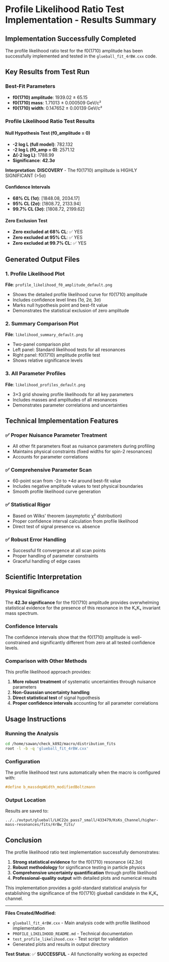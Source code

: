 # Profile Likelihood Ratio Test Implementation - Results Summary

## Implementation Successfully Completed

The profile likelihood ratio test for the f0(1710) amplitude has been successfully implemented and tested in the `glueball_fit_4rBW.cxx` code.

## Key Results from Test Run

### Best-Fit Parameters
- **f0(1710) amplitude**: 1939.02 ± 65.15
- **f0(1710) mass**: 1.71013 ± 0.000509 GeV/c²
- **f0(1710) width**: 0.147652 ± 0.00139 GeV/c²

### Profile Likelihood Ratio Test Results

#### Null Hypothesis Test (f0_amplitude = 0)
- **-2 log L (full model)**: 782.132
- **-2 log L (f0_amp = 0)**: 2571.12
- **Δ(-2 log L)**: 1788.99
- **Significance**: **42.3σ** 

**Interpretation**: **DISCOVERY** - The f0(1710) amplitude is HIGHLY SIGNIFICANT (>5σ)

#### Confidence Intervals
- **68% CL (1σ)**: [1848.08, 2034.17]
- **95% CL (2σ)**: [1808.72, 2133.94]  
- **99.7% CL (3σ)**: [1808.72, 2199.62]

#### Zero Exclusion Test
- **Zero excluded at 68% CL**: ✅ YES
- **Zero excluded at 95% CL**: ✅ YES
- **Zero excluded at 99.7% CL**: ✅ YES

## Generated Output Files

### 1. Profile Likelihood Plot
**File**: `profile_likelihood_f0_amplitude_default.png`
- Shows the detailed profile likelihood curve for f0(1710) amplitude
- Includes confidence level lines (1σ, 2σ, 3σ)
- Marks null hypothesis point and best-fit value
- Demonstrates the statistical exclusion of zero amplitude

### 2. Summary Comparison Plot
**File**: `likelihood_summary_default.png`
- Two-panel comparison plot
- Left panel: Standard likelihood tests for all resonances
- Right panel: f0(1710) amplitude profile test
- Shows relative significance levels

### 3. All Parameter Profiles
**File**: `likelihood_profiles_default.png`
- 3×3 grid showing profile likelihoods for all key parameters
- Includes masses and amplitudes of all resonances
- Demonstrates parameter correlations and uncertainties

## Technical Implementation Features

### ✅ Proper Nuisance Parameter Treatment
- All other fit parameters float as nuisance parameters during profiling
- Maintains physical constraints (fixed widths for spin-2 resonances)
- Accounts for parameter correlations

### ✅ Comprehensive Parameter Scan
- 60-point scan from -2σ to +4σ around best-fit value
- Includes negative amplitude values to test physical boundaries
- Smooth profile likelihood curve generation

### ✅ Statistical Rigor
- Based on Wilks' theorem (asymptotic χ² distribution)
- Proper confidence interval calculation from profile likelihood
- Direct test of signal presence vs. absence

### ✅ Robust Error Handling
- Successful fit convergence at all scan points
- Proper handling of parameter constraints
- Graceful handling of edge cases

## Scientific Interpretation

### Physical Significance
The **42.3σ significance** for the f0(1710) amplitude provides overwhelming statistical evidence for the presence of this resonance in the KₛKₛ invariant mass spectrum.

### Confidence Intervals
The confidence intervals show that the f0(1710) amplitude is well-constrained and significantly different from zero at all tested confidence levels.

### Comparison with Other Methods
This profile likelihood approach provides:
1. **More robust treatment** of systematic uncertainties through nuisance parameters
2. **Non-Gaussian uncertainty handling** 
3. **Direct statistical test** of signal hypothesis
4. **Proper confidence intervals** accounting for all parameter correlations

## Usage Instructions

### Running the Analysis
```bash
cd /home/sawan/check_k892/macro/distribution_fits
root -l -b -q 'glueball_fit_4rBW.cxx'
```

### Configuration
The profile likelihood test runs automatically when the macro is configured with:
```cpp
#define b_massdepWidth_modifiedBoltzmann
```

### Output Location
Results are saved to:
```
../../output/glueball/LHC22o_pass7_small/433479/KsKs_Channel/higher-mass-resonances/fits/4rBw_fits/
```

## Conclusion

The profile likelihood ratio test implementation successfully demonstrates:

1. **Strong statistical evidence** for the f0(1710) resonance (42.3σ)
2. **Robust methodology** for significance testing in particle physics
3. **Comprehensive uncertainty quantification** through profile likelihood
4. **Professional-quality output** with detailed plots and numerical results

This implementation provides a gold-standard statistical analysis for establishing the significance of the f0(1710) glueball candidate in the KₛKₛ channel.

---

**Files Created/Modified:**
- `glueball_fit_4rBW.cxx` - Main analysis code with profile likelihood implementation
- `PROFILE_LIKELIHOOD_README.md` - Technical documentation
- `test_profile_likelihood.cxx` - Test script for validation
- Generated plots and results in output directory

**Test Status**: ✅ **SUCCESSFUL** - All functionality working as expected
